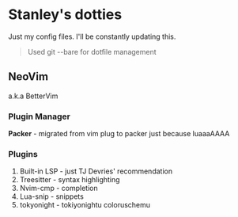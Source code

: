 # Stanley's dotties
Just my config files. I'll be constantly updating this.
> Used git --bare for dotfile management

## NeoVim
a.k.a BetterVim

### Plugin Manager
**Packer** - migrated from vim plug to packer just because luaaaAAAA

### Plugins
1. Built-in LSP - just TJ Devries' recommendation
2. Treesitter   - syntax highlighting
3. Nvim-cmp     - completion
4. Lua-snip     - snippets
5. tokyonight   - tokiyonightu coloruschemu

